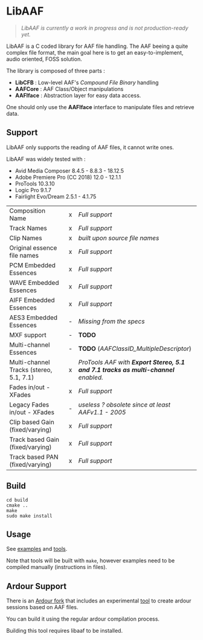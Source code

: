 # LibAAF

> *LibAAF is currently a work in progress and is not production-ready yet.*


LibAAF is a C coded library for AAF file handling. The AAF beeing a quite complex file format, the main goal here is to get an easy-to-implement, audio oriented, FOSS solution.


The library is composed of three parts :

* **LibCFB** : Low-level AAF's *Compound File Binary* handling
* **AAFCore** : AAF Class/Object manipulations
* **AAFIface** : Abstraction layer for easy data access.

One should only use the **AAFIface** interface to manipulate files and retrieve data.

## Support

LibAAF only supports the reading of AAF files, it cannot write ones.

LibAAF was widely tested with :

* Avid Media Composer 8.4.5 - 8.8.3 - 18.12.5
* Adobe Premiere Pro (CC 2018) 12.0 - 12.1.1
* ProTools 10.3.10
* Logic Pro 9.1.7
* Fairlight Evo/Dream 2.5.1 - 4.1.75


|                                         |   |                                        |
|-----------------------------------------|:-:|----------------------------------------|
| Composition Name                        | x | *Full support*                         |
| Track Names                             | x | *Full support*                         |
| Clip Names                              | x | *built upon source file names*         |
| Original essence file names             | x | *Full support*                         |
| PCM Embedded Essences                   | x | *Full support*                         |
| WAVE Embedded Essences                  | x | *Full support*                         |
| AIFF Embedded Essences                  | x | *Full support*                         |
| AES3 Embedded Essences                  | - | *Missing from the specs*               |
| MXF support                             | - | **TODO**                               |
| Multi-channel Essences                  | - | **TODO** (*AAFClassID_MultipleDescriptor*) |
| Multi-channel Tracks (stereo, 5.1, 7.1) | x | *ProTools AAF with **Export Stereo, 5.1 and 7.1 tracks as multi-channel** enabled.* |
| Fades in/out - XFades                   | x | *Full support*                         |
| Legacy Fades in/out - XFades            | - | *useless ? obsolete since at least AAFv1.1 - 2005* |
| Clip based Gain (fixed/varying)         | x | *Full support*                         |
| Track based Gain (fixed/varying)        | x | *Full support*                         |
| Track based PAN (fixed/varying)         | x | *Full support*                         |

<!-- ## Tools

Two programs are available with LibAAF :

* **AAFInfo** : Parses any AAF file and provides a way to dig into them.
* **AAFExtract** : Extracts audio essences contained in an AAF file.

To build those, just run `make` -->

## Build

```
cd build
cmake ..
make
sudo make install
```

## Usage

See [examples](https://github.com/agfline/LibAAF/tree/master/examples) and [tools](https://github.com/agfline/LibAAF/tree/master/tools).

Note that tools will be built with `make`, however examples need to be compiled manually (instructions in files).

## Ardour Support

There is an [Ardour fork](https://github.com/agfline/ardour_aaf_support) that includes an experimental [tool](https://github.com/agfline/ardour_aaf_support/tree/master/session_utils/new_aaf_session.cc) to create ardour sessions based on AAF files.

You can build it using the regular ardour compilation process.

Building this tool requires libaaf to be installed.
